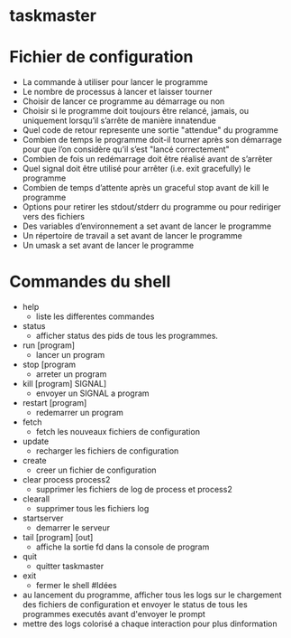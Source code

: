 # taskmaster
# Fichier de configuration
- La commande à utiliser pour lancer le programme
- Le nombre de processus à lancer et laisser tourner
- Choisir de lancer ce programme au démarrage ou non
- Choisir si le programme doit toujours être relancé, jamais, ou uniquement lorsqu’il
s’arrête de manière innatendue
- Quel code de retour represente une sortie "attendue" du programme
- Combien de temps le programme doit-il tourner après son démarrage pour que
l’on considère qu’il s’est "lancé correctement"
- Combien de fois un redémarrage doit être réalisé avant de s’arrêter
- Quel signal doit être utilisé pour arrêter (i.e. exit gracefully) le programme
- Combien de temps d’attente après un graceful stop avant de kill le programme
- Options pour retirer les stdout/stderr du programme ou pour rediriger vers des
fichiers
- Des variables d’environnement a set avant de lancer le programme
- Un répertoire de travail a set avant de lancer le programme
- Un umask a set avant de lancer le programme
# Commandes du shell
- help
	- liste les differentes commandes
- status
	- afficher status des pids de tous les programmes.
- run [program]
	- lancer un program
- stop [program
	- arreter un program
- kill [program] SIGNAL]
	- envoyer un SIGNAL a program
- restart [program]
	- redemarrer un program
- fetch
	- fetch les nouveaux fichiers de configuration
- update
	- recharger les fichiers de configuration
- create
	- creer un fichier de configuration
- clear process process2
	- supprimer les fichiers de log de process et process2
- clearall
	- supprimer tous les fichiers log
- startserver
	- demarrer le serveur
- tail [program] [out]
	- affiche la sortie fd dans la console de program
- quit
	- quitter taskmaster
- exit
	- fermer le shell
#Idées
- au lancement du programme, afficher tous les logs sur le chargement des fichiers de configuration et envoyer le status de tous les programmes executés avant d'envoyer le prompt
- mettre des logs colorisé a chaque interaction pour plus dinformation
